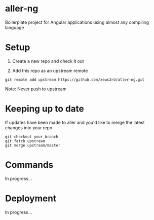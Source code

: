 # aller-ng
Boilerplate project for Angular applications using almost any compiling language


# Setup

1. Create a new repo and check it out

2. Add this repo as an upstream remote

```
git remote add upstream https://github.com/zeus3rd/aller-ng.git
```

Note: Never push to upstream

# Keeping up to date

If updates have been made to aller and you'd like to merge the latest changes into your repo

```
git checkout your_branch
git fetch upstream
git merge upstream/master
```

# Commands

In progress...

# Deployment

In progress...

